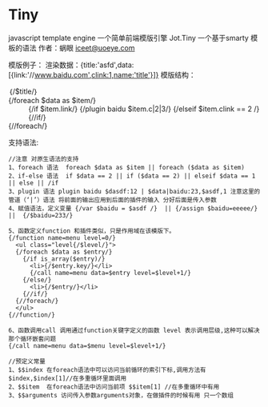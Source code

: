 Tiny
====
javascript template engine
 一个简单前端模版引擎 Jot.Tiny
 一个基于smarty 模板的语法
  作者：蜗眼 <iceet@uoeye.com>
 
 模版例子：
 渲染数据：{title:'asfd',data:[{link:'//www.baidu.com',clink:1,name:'title'}]}
 模版结构：
 <dl>
	 <dt>｛/$title/｝</dt>
	 {/foreach $data as $item/}
		<dd>
		{/if $item.link/}
			{/plugin baidu $item.c|2|3/}
		{/elseif $item.clink == 2 /}
		{//if/}
		</dd>
	 {//foreach/}
 </dl>
 支持语法:
	
	//注意 对原生语法的支持
	1、foreach 语法  foreach $data as $item || foreach ($data as $item)
	2、if-else 语法  if $data == 2 || if ($data == 2) || elseif $data == 1 || else || /if 
	3、plugin 语法 plugin baidu $dasdf:12 | $data|baidu:23,$asdf,1 注意这里的管道（‘|’）语法 将前面的输出应用到后面的插件的输入 分好后面是传入参数
	4、赋值语法，定义变量 {/var $baidu = $asdf /}  || {/assign $baidu=eeeee/} ||  {/$baidu=233/}
	
	5、函数定义function 和插件类似，只是作用域在该模版下。
	{/function name=menu level=0/}
	  <ul class="level{/$level/}">
	  {/foreach $data as $entry/}
		{/if is_array($entry)/}
		  <li>{/$entry.key/}</li>
		  {/call name=menu data=$entry level=$level+1/}
		{/else/}
		  <li>{/$entry/}</li>
		{//if/}
	  {//foreach/}
	  </ul>
	{//function/}
	
	6、函数调用call 调用通过function关键字定义的函数 level 表示调用层级,这种可以解决那个循环嵌套问题
	{/call name=menu data=$menu level=$level+1/}
	
	//预定义常量
	1、$$index 在foreach语法中可以访问当前循环的索引下标,调用方法有$index,$index[1]//在多重循环里面调用
	2、$$item  在foreach语法中访问当前项 $$item[1] //在多重循环中有用
	3、$$arguments 访问传入参数arguments对象，在做插件的时候有用 只一个数组	
